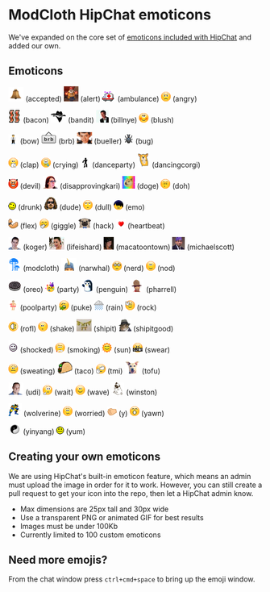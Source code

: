 # ModCloth HipChat emoticons

We've expanded on the core set of [emoticons included with HipChat](http://hipchat-emoticons.nyh.name) and added our own.

## Emoticons

![accepted](src/accepted.gif) (accepted)
![alert](src/alert.gif) (alert)
![ambulance](src/ambulance.gif) (ambulance)
![angry](src/angry.gif) (angry)

![bacon](src/bacon.png) (bacon)
![bandit](src/bandit.png) (bandit)
![billnye](src/billnye.jpg) (billnye)
![blush](src/blush.gif) (blush)

![bow](src/bow.gif) (bow)
![brb](src/brb.png) (brb)
![bueller](src/bueller.png) (bueller)
![bug](src/bug.gif) (bug)

![clap](src/clap.gif) (clap)
![crying](src/crying.gif) (crying)
![danceparty](src/danceparty.gif) (danceparty)
![dancingcorgi](src/dancingcorgi.gif) (dancingcorgi)

![devil](src/devil.gif) (devil)
![disapprovingkari](src/disapprovingkari.png) (disapprovingkari)
![doge](src/doge.gif) (doge)
![doh](src/doh.gif) (doh)

![drunk](src/drunk.gif) (drunk)
![dude](src/dude.png) (dude)
![dull](src/dull.gif) (dull)
![emo](src/emo.gif) (emo)

![flex](src/flex.gif) (flex)
![giggle](src/giggle.gif) (giggle)
![hack](src/hack.png) (hack)
![heartbeat](src/heartbeat.gif) (heartbeat)

![koger](src/koger.png) (koger)
![lifeishard](src/lifeishard.png) (lifeishard)
![macatoontown](src/macatoontown.jpg) (macatoontown)
![michaelscott](src/michaelscott.png) (michaelscott)

![modcloth](src/modcloth.png) (modcloth)
![narwhal](src/narwhal.png) (narwhal)
![nerd](src/nerd.gif) (nerd)
![nod](src/nod.gif) (nod)

![oreo](src/oreo.png) (oreo)
![party](src/party.gif) (party)
![penguin](src/penguin.gif) (penguin)
![pharrell](src/pharrell.png) (pharrell)

![poolparty](src/poolparty.gif) (poolparty)
![puke](src/puke.gif) (puke)
![rain](src/rain.gif) (rain)
![rock](src/rock.gif) (rock)

![rofl](src/rofl.gif) (rofl)
![shake](src/shake.gif) (shake)
![shipit](src/shipit.jpg) (shipit)
![shipitgood](src/shipitgood.png) (shipitgood)

![shocked](src/shocked.gif) (shocked)
![smoking](src/smoking.gif) (smoking)
![sun](src/sun.gif) (sun)
![swear](src/swear.gif) (swear)

![sweating](src/sweating.gif) (sweating)
![taco](src/taco.png) (taco)
![tmi](src/tmi.gif) (tmi)
![tofu](src/tofu.png) (tofu)

![udi](src/udi.png) (udi)
![wait](src/wait.gif) (wait)
![wave](src/wave.gif) (wave)
![winston](src/winston.png) (winston)

![wolverine](src/wolverine.gif) (wolverine)
![worried](src/worried.gif) (worried)
![y](src/y.gif) (y)
![yawn](src/yawn.gif) (yawn)

![yinyang](src/yinyang.gif) (yinyang)
![yum](src/yum.gif) (yum)

## Creating your own emoticons

We are using HipChat's built-in emoticon feature, which means an admin must upload the image in order for it to work. However, you can still create a pull request to get your icon into the repo, then let a HipChat admin know.

* Max dimensions are 25px tall and 30px wide
* Use a transparent PNG or animated GIF for best results
* Images must be under 100Kb
* Currently limited to 100 custom emoticons

## Need more emojis?

From the chat window press `ctrl+cmd+space` to bring up the emoji window.
